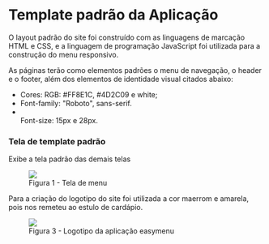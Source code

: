 # Template padrão da Aplicação

O layout padrão do site foi construído com as linguagens de marcação HTML e CSS, e a linguagem de programação JavaScript foi utilizada para a construção do menu responsivo.

As páginas terão como elementos padrões o menu de navegação, o header e o footer, além dos elementos de identidade visual citados abaixo:

<ul>
<li>Cores: RGB: #FF8E1C, #4D2C09 e white;</li>
<li>Font-family: "Roboto", sans-serif.</li>
<li></li>Font-size: 15px e 28px.</li>
</ul>

<h3><b>Tela de template padrão</b></h3>
<p>Exibe a tela padrão das demais telas</p>
<figure> 
  <img src="https://github.com/ICEI-PUC-Minas-PMV-ADS/pmv-ads-2023-2-e1-proj-web-t1-easymenu/assets/144706915/d629393b-7576-4205-983f-223a6f637e1c.png">
  <figcaption> Figura 1 - Tela de menu
</figure> 


<p>Para a criação do logotipo do site foi utilizada a cor maerrom e amarela, pois nos remeteu ao estulo de cardápio.</p>

<figure> 
  <img src="![logo](https://github.com/ICEI-PUC-Minas-PMV-ADS/pmv-ads-2023-2-e1-proj-web-t1-easymenu/assets/144706915/fd127743-c70d-4e35-881d-835afd86b876)">
    <figcaption>Figura 3 - Logotipo da aplicação easymenu
</figure> 
